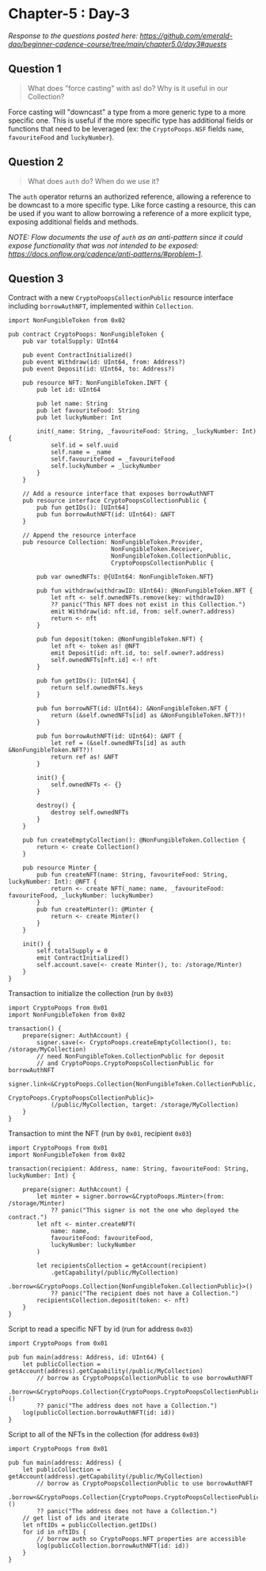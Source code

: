 # Chapter-5 : Day-3

*Response to the questions posted here: https://github.com/emerald-dao/beginner-cadence-course/tree/main/chapter5.0/day3#quests*

## Question 1

> What does "force casting" with as! do? Why is it useful in our Collection?

Force casting will "downcast" a type from a more generic type to a more specific one.  This is useful if the more specific type has additional fields or functions that need to be leveraged (ex: the `CryptoPoops.NSF` fields `name`, `favouriteFood` and `luckyNumber`).

## Question 2

> What does `auth` do? When do we use it?

The `auth` operator returns an authorized reference, allowing a reference to be downcast to a more specific type.  Like force casting a resource, this can be used if you want to allow borrowing a reference of a more explicit type, exposing additional fields and methods.

*NOTE: Flow documents the use of `auth` as an anti-pattern since it could expose functionality that was not intended to be exposed: https://docs.onflow.org/cadence/anti-patterns/#problem-1*.

## Question 3

Contract with a new `CryptoPoopsCollectionPublic` resource interface including `borrowAuthNFT`, implemented within `Collection`.

```cadence
import NonFungibleToken from 0x02

pub contract CryptoPoops: NonFungibleToken {
    pub var totalSupply: UInt64

    pub event ContractInitialized()
    pub event Withdraw(id: UInt64, from: Address?)
    pub event Deposit(id: UInt64, to: Address?)

    pub resource NFT: NonFungibleToken.INFT {
        pub let id: UInt64

        pub let name: String
        pub let favouriteFood: String
        pub let luckyNumber: Int

        init(_name: String, _favouriteFood: String, _luckyNumber: Int) {
            self.id = self.uuid
            self.name = _name
            self.favouriteFood = _favouriteFood
            self.luckyNumber = _luckyNumber
        }
    }

    // Add a resource interface that exposes borrowAuthNFT
    pub resource interface CryptoPoopsCollectionPublic {
        pub fun getIDs(): [UInt64]
        pub fun borrowAuthNFT(id: UInt64): &NFT
    }

    // Append the resource interface
    pub resource Collection: NonFungibleToken.Provider,
                             NonFungibleToken.Receiver,
                             NonFungibleToken.CollectionPublic,
                             CryptoPoopsCollectionPublic {

        pub var ownedNFTs: @{UInt64: NonFungibleToken.NFT}

        pub fun withdraw(withdrawID: UInt64): @NonFungibleToken.NFT {
            let nft <- self.ownedNFTs.remove(key: withdrawID)
            ?? panic("This NFT does not exist in this Collection.")
            emit Withdraw(id: nft.id, from: self.owner?.address)
            return <- nft
        }

        pub fun deposit(token: @NonFungibleToken.NFT) {
            let nft <- token as! @NFT
            emit Deposit(id: nft.id, to: self.owner?.address)
            self.ownedNFTs[nft.id] <-! nft
        }

        pub fun getIDs(): [UInt64] {
            return self.ownedNFTs.keys
        }

        pub fun borrowNFT(id: UInt64): &NonFungibleToken.NFT {
            return (&self.ownedNFTs[id] as &NonFungibleToken.NFT?)!
        }

        pub fun borrowAuthNFT(id: UInt64): &NFT {
            let ref = (&self.ownedNFTs[id] as auth &NonFungibleToken.NFT?)!
            return ref as! &NFT
        }

        init() {
            self.ownedNFTs <- {}
        }

        destroy() {
            destroy self.ownedNFTs
        }
    }

    pub fun createEmptyCollection(): @NonFungibleToken.Collection {
        return <- create Collection()
    }

    pub resource Minter {
        pub fun createNFT(name: String, favouriteFood: String, luckyNumber: Int): @NFT {
            return <- create NFT(_name: name, _favouriteFood: favouriteFood, _luckyNumber: luckyNumber)
        }
        pub fun createMinter(): @Minter {
            return <- create Minter()
        }
    }

    init() {
        self.totalSupply = 0
        emit ContractInitialized()
        self.account.save(<- create Minter(), to: /storage/Minter)
    }
}
```

Transaction to initialize the collection (run by `0x03`)

```cadence
import CryptoPoops from 0x01
import NonFungibleToken from 0x02

transaction() {
    prepare(signer: AuthAccount) {
        signer.save(<- CryptoPoops.createEmptyCollection(), to: /storage/MyCollection)
        // need NonFungibleToken.CollectionPublic for deposit
        // and CryptoPoops.CryptoPoopsCollectionPublic for borrowAuthNFT
        signer.link<&CryptoPoops.Collection{NonFungibleToken.CollectionPublic,
                                            CryptoPoops.CryptoPoopsCollectionPublic}>
            (/public/MyCollection, target: /storage/MyCollection)
    }
}
```

Transaction to mint the NFT (run by `0x01`, recipient `0x03`)

```cadence
import CryptoPoops from 0x01
import NonFungibleToken from 0x02

transaction(recipient: Address, name: String, favouriteFood: String, luckyNumber: Int) {

    prepare(signer: AuthAccount) {
        let minter = signer.borrow<&CryptoPoops.Minter>(from: /storage/Minter)
            ?? panic("This signer is not the one who deployed the contract.")
        let nft <- minter.createNFT(
            name: name,
            favouriteFood: favouriteFood,
            luckyNumber: luckyNumber
        )

        let recipientsCollection = getAccount(recipient)
            .getCapability(/public/MyCollection)
            .borrow<&CryptoPoops.Collection{NonFungibleToken.CollectionPublic}>()
            ?? panic("The recipient does not have a Collection.")
        recipientsCollection.deposit(token: <- nft)
    }
}
```

Script to read a specific NFT by id (run for address `0x03`)

```cadence
import CryptoPoops from 0x01

pub fun main(address: Address, id: UInt64) {
    let publicCollection = getAccount(address).getCapability(/public/MyCollection)
        // borrow as CryptoPoopsCollectionPublic to use borrowAuthNFT
        .borrow<&CryptoPoops.Collection{CryptoPoops.CryptoPoopsCollectionPublic}>()
        ?? panic("The address does not have a Collection.")
    log(publicCollection.borrowAuthNFT(id: id))
}
```

Script to all of the NFTs in the collection (for address `0x03`)

```cadence
import CryptoPoops from 0x01

pub fun main(address: Address) {
    let publicCollection = getAccount(address).getCapability(/public/MyCollection)
        // borrow as CryptoPoopsCollectionPublic to use borrowAuthNFT
        .borrow<&CryptoPoops.Collection{CryptoPoops.CryptoPoopsCollectionPublic}>()
        ?? panic("The address does not have a Collection.")
    // get list of ids and iterate
    let nftIDs = publicCollection.getIDs()
    for id in nftIDs {
        // borrow auth so CryptoPoops.NFT properties are accessible
        log(publicCollection.borrowAuthNFT(id: id))
    }
}
```
